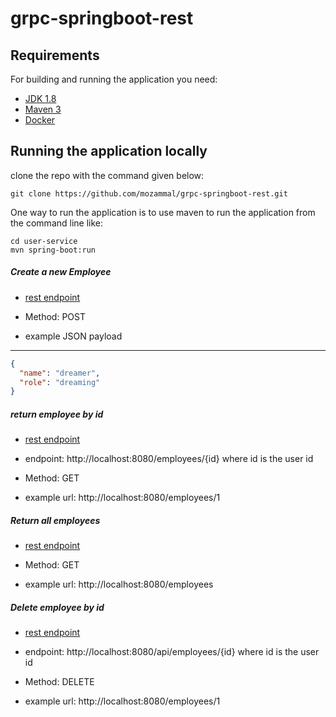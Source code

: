 # grpc-springboot-rest

## Requirements

For building and running the application you need:

- [JDK 1.8](http://www.oracle.com/technetwork/java/javase/downloads/jdk8-downloads-2133151.html)
- [Maven 3](https://maven.apache.org)
- [Docker](https://www.docker.com)

## Running the application locally

clone the repo with the command given below: 
```shell
git clone https://github.com/mozammal/grpc-springboot-rest.git
```

One way to run the application is to use maven to run the application from the command line like:

```shell
cd user-service
mvn spring-boot:run
```



##### Create a new Employee 
 
- [rest endpoint](http://localhost:8080/employees/)

- Method: POST
- example JSON payload
----

```json
{
  "name": "dreamer",
  "role": "dreaming"
}

```

##### return employee  by id 
 
- [rest endpoint](http://localhost:8080/employees/id)

- endpoint: http://localhost:8080/employees/{id} where id is the user id
- Method: GET 
- example url: http://localhost:8080/employees/1


##### Return all employees
 
- [rest endpoint](http://localhost:8080/employees)

- Method: GET
- example url:  http://localhost:8080/employees


##### Delete employee by id
 
- [rest endpoint](http://localhost:8080/employees/{id})

- endpoint: http://localhost:8080/api/employees/{id} where id is the user id
- Method: DELETE
- example url:  http://localhost:8080/employees/1


